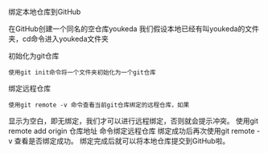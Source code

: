 绑定本地仓库到GitHub

在GitHub创建一个同名的空仓库youkeda
我们假设本地已经有叫youkeda的文件夹，cd命令进入youkeda文件夹

初始化为git仓库

    使用git init命令将一个文件夹初始化为一个git仓库

绑定远程仓库

    使用git remote -v 命令查看当前git仓库绑定的远程仓库，如果
显示为空白，即无绑定，我们才可以进行远程绑定，否则就会提示冲突。
    使用git remote add origin 仓库地址 命令绑定远程仓库
    绑定成功后再次使用git remote -v 查看是否绑定成功。
绑定完成后就可以将本地仓库提交到GitHub啦。    